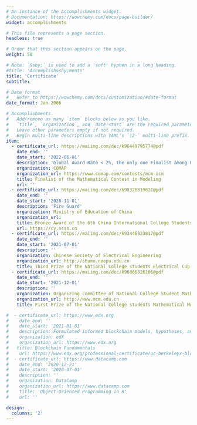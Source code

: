 ```yaml
---
# An instance of the Accomplishments widget.
# Documentation: https://wowchemy.com/docs/page-builder/
widget: accomplishments

# This file represents a page section.
headless: true

# Order that this section appears on the page.
weight: 50

# Note: `&shy;` is used to add a 'soft' hyphen in a long heading.
#title: 'Accomplish&shy;ments'
title: 'Certificate'
subtitle:

# Date format
#   Refer to https://wowchemy.com/docs/customization/#date-format
date_format: Jan 2006

# Accomplishments.
#   Add/remove as many `item` blocks below as you like.
#   `title`, `organization`, and `date_start` are the required parameters.
#   Leave other parameters empty if not required.
#   Begin multi-line descriptions with YAML's `|2-` multi-line prefix.
item:
  - certificate_url: https://maiimg.com/dec/k96449795774@pdf
    date_end: ''
    date_start: '2022-06-01'
    description: 'Global Award Rate < 2%, the only one Finalist among Fuzhou University'
    organization: COMAP
    organization_url: https://www.comap.com/contests/mcm-icm
    title: Finalist of the Mathematical Contest in Modeling
    url: ''
  - certificate_url: https://maiimg.com/dec/k98326819621@pdf
    date_end: ''
    date_start: '2020-11-01'
    description: 'Fire Guard'
    organization: Ministry of Education of China
    organization_url: 
    title: Bronze Award of the 6th China International College Students' "Internet+'Innovation and Entrepreneurship Competition
    url: https://cy.ncss.cn
  - certificate_url: https://maiimg.com/dec/k93446823817@pdf
    date_end: ''
    date_start: '2021-07-01'
    description: ''
    organization: Chinese Society of Electrical Engineering
    organization_url: http://shumo.neepu.edu.cn
    title: Third Prize of the National College students Electrical Cup Mathematical Modeling Competition
  - certificate_url: https://maiimg.com/dec/k96866826106@pdf
    date_end: ''
    date_start: '2021-12-01'
    description: ''
    organization: Organizing committee of National College Student Mathematical Modeling Competition
    organization_url: http://www.mcm.edu.cn
    title: First Prize of the National College students Mathematical Modeling Competition in Fujian Province

#  - certificate_url: https://www.edx.org
#    date_end: ''
#    date_start: '2021-01-01'
#    description: Formulated informed blockchain models, hypotheses, and use cases.
#    organization: edX
#    organization_url: https://www.edx.org
#   title: Blockchain Fundamentals
#    url: https://www.edx.org/professional-certificate/uc-berkeleyx-blockchain-fundamentals
#  - certificate_url: https://www.datacamp.com
#    date_end: '2020-12-21'
#    date_start: '2020-07-01'
#    description: ''
#    organization: DataCamp
#    organization_url: https://www.datacamp.com
#    title: 'Object-Oriented Programming in R'
#    url: ''

design:
  columns: '2'
---
```

